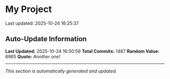 # My Project


Last updated: 2025-10-24 16:25:37






















































































































































































































































































































































































































































































































































































































































































































































































































































































































































































































































































































































































































































































































































































































































































































































































































































































































































































































































































































































## Auto-Update Information

**Last Updated:** 2025-10-24 16:50:59
**Total Commits:** 1487
**Random Value:** 6965
**Quote:** _Another one!_

---
_This section is automatically generated and updated._
